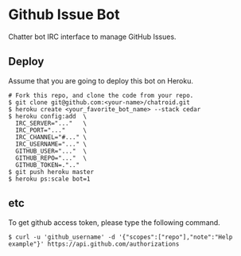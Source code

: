 # Github Issue Bot
Chatter bot IRC interface to manage GitHub Issues.

## Deploy
Assume that you are going to deploy this bot on Heroku.

```
# Fork this repo, and clone the code from your repo.
$ git clone git@github.com:<your-name>/chatroid.git
$ heroku create <your_favorite_bot_name> --stack cedar
$ heroku config:add  \
  IRC_SERVER="..."   \
  IRC_PORT="..."     \
  IRC_CHANNEL="#..." \
  IRC_USERNAME="..." \
  GITHUB_USER="..."  \
  GITHUB_REPO="..."  \
  GITHUB_TOKEN=.".."
$ git push heroku master
$ heroku ps:scale bot=1
```

## etc
To get github access token, please type the following command.

```
$ curl -u 'github_username' -d '{"scopes":["repo"],"note":"Help example"}' https://api.github.com/authorizations
```
